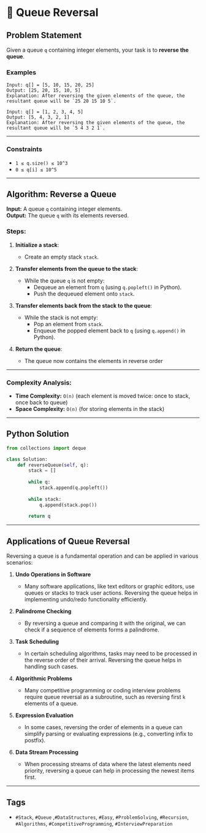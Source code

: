 # 🔄 Queue Reversal

## Problem Statement

Given a queue `q` containing integer elements, your task is to **reverse the queue**.

### Examples
```text
Input: q[] = [5, 10, 15, 20, 25]
Output: [25, 20, 15, 10, 5]
Explanation: After reversing the given elements of the queue, the resultant queue will be `25 20 15 10 5`.

Input: q[] = [1, 2, 3, 4, 5]
Output: [5, 4, 3, 2, 1]
Explanation: After reversing the given elements of the queue, the resultant queue will be `5 4 3 2 1`.
```
---
### Constraints
- `1 ≤ q.size() ≤ 10^3`  
- `0 ≤ q[i] ≤ 10^5`  

---
## Algorithm: Reverse a Queue

**Input:** A queue `q` containing integer elements.  
**Output:** The queue `q` with its elements reversed.

### Steps:

1. **Initialize a stack**:
   - Create an empty stack `stack`.

2. **Transfer elements from the queue to the stack**:
   - While the queue `q` is not empty:
     - Dequeue an element from `q` (using `q.popleft()` in Python).
     - Push the dequeued element onto `stack`.

3. **Transfer elements back from the stack to the queue**:
   - While the stack is not empty:
     - Pop an element from `stack`.
     - Enqueue the popped element back to `q` (using `q.append()` in Python).

4. **Return the queue**:
   - The queue now contains the elements in reverse order
---
### Complexity Analysis:

- **Time Complexity:** `O(n)` (each element is moved twice: once to stack, once back to queue)  
- **Space Complexity:** `O(n)` (for storing elements in the stack)
---

## Python Solution

```python
from collections import deque

class Solution:
    def reverseQueue(self, q):
        stack = []
        
        while q:
            stack.append(q.popleft())
        
        while stack:
            q.append(stack.pop())
        
        return q
```
---

## Applications of Queue Reversal

Reversing a queue is a fundamental operation and can be applied in various scenarios:

1. **Undo Operations in Software**  
   - Many software applications, like text editors or graphic editors, use queues or stacks to track user actions. Reversing the queue helps in implementing undo/redo functionality efficiently.

2. **Palindrome Checking**  
   - By reversing a queue and comparing it with the original, we can check if a sequence of elements forms a palindrome.

3. **Task Scheduling**  
   - In certain scheduling algorithms, tasks may need to be processed in the reverse order of their arrival. Reversing the queue helps in handling such cases.

4. **Algorithmic Problems**  
   - Many competitive programming or coding interview problems require queue reversal as a subroutine, such as reversing first `k` elements of a queue.

5. **Expression Evaluation**  
   - In some cases, reversing the order of elements in a queue can simplify parsing or evaluating expressions (e.g., converting infix to postfix).

6. **Data Stream Processing**  
   - When processing streams of data where the latest elements need priority, reversing a queue can help in processing the newest items first.

---

## Tags

- `#Stack`, `#Queue` ,`#DataStructures`, `#Easy`, `#ProblemSolving`, `#Recursion`, `#Algorithms`, `#CompetitiveProgramming`, `#InterviewPreparation`
